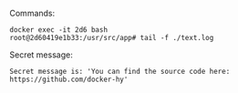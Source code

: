 Commands:
```
docker exec -it 2d6 bash
root@2d60419e1b33:/usr/src/app# tail -f ./text.log
```

Secret message:
```
Secret message is: 'You can find the source code here: https://github.com/docker-hy'
```